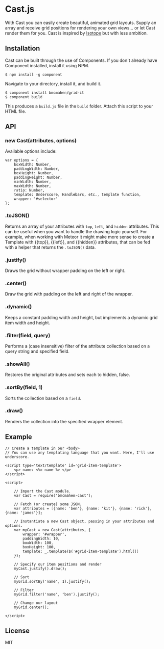 
# Cast.js

With Cast you can easily create beautiful, animated grid layouts. Supply an array and receive grid positions for rendering your own views... or let Cast render them for you. Cast is inspired by [Isotope](https://github.com/desandro/isotope) but with less ambition.

## Installation

Cast can be built through the use of Components. If you don't already have Component installed, install it using NPM.

	$ npm install -g component

Navigate to your directory, install it, and build it.

	$ component install bmcmahen/grid-it
	$ component build

This produces a `build.js` file in the `build` folder. Attach this script to your HTML file.

## API

### new Cast(attributes, options)

Available options include:

	var options = {
		boxWidth: Number,
		paddingWidth: Number,
		boxHeight: Number,
		paddingHeight: Number,
		minWidth: Number,
		maxWidth: Number,
		ratio: Number,
		template: Underscore, Handlebars, etc., template function,
		wrapper: '#selector'
	};

### .toJSON()

Returns an array of your attributes with `top`, `left`, and `hidden` attributes. This can be useful when you want to handle the drawing logic yourself. For example, when working with Meteor it might make more sense to create a Template with {{top}}, {{left}}, and {{hidden}} attributes, that can be fed with a helper that returns the `.toJSON()` data.

### .justify()

Draws the grid without wrapper padding on the left or right.

### .center()

Draw the grid with padding on the left and right of the wrapper.

### .dynamic()

Keeps a constant padding width and height, but implements a dynamic grid item width and height.

### .filter(field, query)

Performs a (case insensitive) filter of the attribute collection based on a query string and specified field.

### .showAll()

Restores the original attributes and sets each to hidden, false.

### .sortBy(field, 1)

Sorts the collection based on a `field`.

### .draw()

Renders the collection into the specified wrapper element.

## Example

	// Create a template in our <body>
	// You can use any templating language that you want. Here, I'll use underscore.

	<script type='text/template' id='grid-item-template'>
		<p> name: <%= name %> </p>
	</script>

	<script>

		// Import the Cast module.
		var Cast = require('bmcmahen-cast');

		// Fetch (or create) some JSON.
		var attributes = [{name: 'ben'}, {name: 'kit'}, {name: 'rick'}, {name: 'james'}];

		// Instantiate a new Cast object, passing in your attributes and options.
		var myCast = new Cast(attributes, {
			wrapper: '#wrapper',
			paddingWidth: 10,
			boxWidth: 100,
			boxHeight: 100,
			template: _.template($('#grid-item-template').html())
		});

		// Specify our item positions and render
		myCast.justify().draw();

		// Sort
		myGrid.sortBy('name', 1).justify();

		// Filter
		myGrid.filter('name', 'ben').justify();

		// Change our layout
		myGrid.center();

	</script>

## License

  MIT
